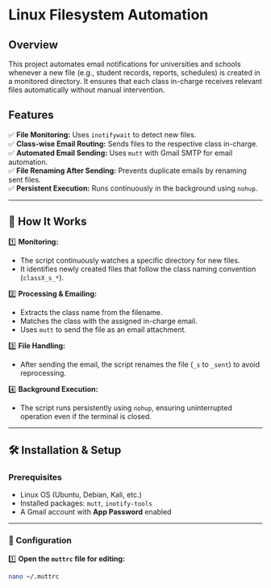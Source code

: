 # Linux Filesystem Automation  

## Overview  

This project automates email notifications for universities and schools whenever a new file (e.g., student records, reports, schedules) is created in a monitored directory. It ensures that each class in-charge receives relevant files automatically without manual intervention.  

## Features  

✅ **File Monitoring:** Uses `inotifywait` to detect new files.  
✅ **Class-wise Email Routing:** Sends files to the respective class in-charge.  
✅ **Automated Email Sending:** Uses `mutt` with Gmail SMTP for email automation.  
✅ **File Renaming After Sending:** Prevents duplicate emails by renaming sent files.  
✅ **Persistent Execution:** Runs continuously in the background using `nohup`.  

---

## 🚀 How It Works  

1️⃣ **Monitoring:**  
   - The script continuously watches a specific directory for new files.  
   - It identifies newly created files that follow the class naming convention (`classX_s_*`).  

2️⃣ **Processing & Emailing:**  
   - Extracts the class name from the filename.  
   - Matches the class with the assigned in-charge email.  
   - Uses `mutt` to send the file as an email attachment.  

3️⃣ **File Handling:**  
   - After sending the email, the script renames the file (`_s` to `_sent`) to avoid reprocessing.  

4️⃣ **Background Execution:**  
   - The script runs persistently using `nohup`, ensuring uninterrupted operation even if the terminal is closed.  

---

## 🛠 Installation & Setup  

### Prerequisites  

- Linux OS (Ubuntu, Debian, Kali, etc.)  
- Installed packages: `mutt`, `inotify-tools`  
- A Gmail account with **App Password** enabled  

---

### 🔧 Configuration  

1️⃣ **Open the `muttrc` file for editing:**  
   ```sh
   nano ~/.muttrc
